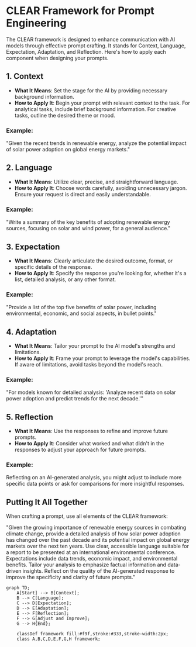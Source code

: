# CLEAR Framework for Prompt Engineering

The CLEAR framework is designed to enhance communication with AI models through effective prompt crafting. It stands for Context, Language, Expectation, Adaptation, and Reflection. Here's how to apply each component when designing your prompts.

## 1. Context

- **What It Means**: Set the stage for the AI by providing necessary background information.
- **How to Apply It**: Begin your prompt with relevant context to the task. For analytical tasks, include brief background information. For creative tasks, outline the desired theme or mood.

### Example:
"Given the recent trends in renewable energy, analyze the potential impact of solar power adoption on global energy markets."

## 2. Language

- **What It Means**: Utilize clear, precise, and straightforward language.
- **How to Apply It**: Choose words carefully, avoiding unnecessary jargon. Ensure your request is direct and easily understandable.

### Example:
"Write a summary of the key benefits of adopting renewable energy sources, focusing on solar and wind power, for a general audience."

## 3. Expectation

- **What It Means**: Clearly articulate the desired outcome, format, or specific details of the response.
- **How to Apply It**: Specify the response you're looking for, whether it's a list, detailed analysis, or any other format.

### Example:
"Provide a list of the top five benefits of solar power, including environmental, economic, and social aspects, in bullet points."

## 4. Adaptation

- **What It Means**: Tailor your prompt to the AI model's strengths and limitations.
- **How to Apply It**: Frame your prompt to leverage the model's capabilities. If aware of limitations, avoid tasks beyond the model's reach.

### Example:
"For models known for detailed analysis: 'Analyze recent data on solar power adoption and predict trends for the next decade.'"

## 5. Reflection

- **What It Means**: Use the responses to refine and improve future prompts.
- **How to Apply It**: Consider what worked and what didn't in the responses to adjust your approach for future prompts.

### Example:
Reflecting on an AI-generated analysis, you might adjust to include more specific data points or ask for comparisons for more insightful responses.

## Putting It All Together

When crafting a prompt, use all elements of the CLEAR framework:

"Given the growing importance of renewable energy sources in combating climate change, provide a detailed analysis of how solar power adoption has changed over the past decade and its potential impact on global energy markets over the next ten years. Use clear, accessible language suitable for a report to be presented at an international environmental conference. Expectations include data trends, economic impact, and environmental benefits. Tailor your analysis to emphasize factual information and data-driven insights. Reflect on the quality of the AI-generated response to improve the specificity and clarity of future prompts."

```mermaid
graph TD;
    A[Start] --> B[Context];
    B --> C[Language];
    C --> D[Expectation];
    D --> E[Adaptation];
    E --> F[Reflection];
    F --> G[Adjust and Improve];
    G --> H{End};

    classDef framework fill:#f9f,stroke:#333,stroke-width:2px;
    class A,B,C,D,E,F,G,H framework;
```
